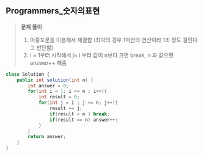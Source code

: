 ## Programmers_숫자의표현

>__문제 풀이__
>
>1. 이중포문을 이용해서 해결함 (최악의 경우 1억번의 연산이라 1초 정도 걸린다고 판단함)
>2. i = 1부터 시작해서 j= i 부터 값이 n보다 크면 break, n 과 같으면 answer++ 해줌

```java
class Solution {
    public int solution(int n) {
        int answer = 0;
        for(int i = 1; i <= n ; i++){
            int result = 0;
            for(int j = i ; j <= n; j++){
                result += j;
                if(result > n ) break;
                if(result == n) answer++;
            }
        }
        return answer;
    }
}
```

